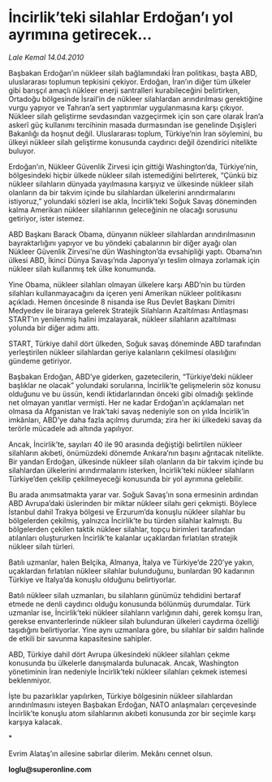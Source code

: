 # İncirlik’teki silahlar Erdoğan’ı yol ayrımına getirecek...

*Lale Kemal 14.04.2010*

<div class="yazi"><p>Başbakan Erdoğan’ın nükleer silah bağlamındaki İran politikası, başta ABD, uluslararası toplumun tepkisini çekiyor. Erdoğan, İran’ın diğer tüm ülkeler gibi barışçıl amaçlı nükleer enerji santralleri kurabileceğini belirtirken, Ortadoğu bölgesinde İsrail’in de nükleer silahlardan arındırılması gerektiğine vurgu yapıyor ve Tahran’a sert yaptırımlar uygulanmasına karşı çıkıyor. Nükleer silah geliştirme sevdasından vazgeçirmek için son çare olarak İran’a askerî güç kullanımı tercihinin masada durmasından ise genelinde Dışişleri Bakanlığı da hoşnut değil. Uluslararası toplum, Türkiye’nin İran söylemini, bu ülkeyi nükleer silah geliştirme konusunda caydırıcı değil özendirici nitelikte buluyor. </p>
<p>Erdoğan’ın, Nükleer Güvenlik Zirvesi için gittiği Washington’da, Türkiye’nin, bölgesindeki hiçbir ülkede nükleer silah istemediğini belirterek, “Çünkü biz nükleer silahların dünyada yayılmasına karşıyız ve ülkesinde nükleer silah olanların da bir takvim içinde bu silahlardan ülkelerini arındırmalarını istiyoruz,” yolundaki sözleri ise akla, İncirlik’teki Soğuk Savaş döneminden kalma Amerikan nükleer silahlarının geleceğinin ne olacağı sorusunu getiriyor, ister istemez. </p>
<p>ABD Başkanı Barack Obama, dünyanın nükleer silahlardan arındırılmasının bayraktarlığını yapıyor ve bu yöndeki çabalarının bir diğer ayağı olan Nükleer Güvenlik Zirvesi’ne dün Washington’da evsahipliği yaptı. Obama’nın ülkesi ABD, İkinci Dünya Savaşı’nda Japonya’yı teslim olmaya zorlamak için nükleer silah kullanmış tek ülke konumunda. </p>
<p>Yine Obama, nükleer silahları olmayan ülkelere karşı ABD’nin bu türden silahları kullanmayacağını da içeren yeni Amerikan nükleer politikasını açıkladı. Hemen öncesinde 8 nisanda ise Rus Devlet Başkanı Dimitri Medyedev ile biraraya gelerek Stratejik Silahların Azaltılması Antlaşması START’ın yenilenmiş halini imzalayarak, nükleer silahların azaltılması yolunda bir diğer adımı attı. </p>
<p>START, Türkiye dahil dört ülkeden, Soğuk savaş döneminde ABD tarafından yerleştirilen nükleer silahlardan geriye kalanların çekilmesi olasılığını gündeme getiriyor. </p>
<p>Başbakan Erdoğan, ABD’ye giderken, gazetecilerin, “Türkiye’deki nükleer başlıklar ne olacak” yolundaki sorularına, İncirlik’te gelişmelerin söz konusu olduğunu ve bu üssün, kendi iktidarlarından önceki gibi olmadığı şeklinde net olmayan yanıtlar vermişti. Her ne kadar Erdoğan’ın açıklamaları net olmasa da Afganistan ve Irak’taki savaş nedeniyle son on yılda İncirlik’in imkânları, ABD’ye daha fazla açılmış durumda; zira her iki ülkedeki savaş da terörle mücadele adı altında yapılıyor. </p>
<p>Ancak, İncirlik’te, sayıları 40 ile 90 arasında değiştiği belirtilen nükleer silahların akıbeti, önümüzdeki dönemde Ankara’nın başını ağrıtacak nitelikte. Bir yandan Erdoğan, ülkesinde nükleer silah olanların da bir takvim içinde bu silahlardan ülkelerini arındırmalarını isterken, İncirlik’teki nükleer silahların Türkiye’den çekilip çekilmeyeceği konusunda bir yol ayrımına gelebilir. </p>
<p>Bu arada anımsatmakta yarar var. Soğuk Savaş’ın sona ermesinin ardından ABD Avrupa’daki üslerinden bir miktar nükleer silahı geri çekmişti. Böylece İstanbul dahil Trakya bölgesi ve Erzurum’da konuşlu nükleer silahlar bu bölgelerden çekilmiş, yalnızca İncirlik’te bu türden silahlar kalmıştı. Bu bölgelerden çekilen taktik nükleer silahlar, topçu birimleri tarafından atılanları oluştururken İncirlik’te kalanlar uçaklardan fırlatılan stratejik nükleer silah türleri. </p>
<p>Batılı uzmanlar, halen Belçika, Almanya, İtalya ve Türkiye’de 220’ye yakın, uçaklardan fırlatılan nükleer silahlar bulunduğunu, bunlardan 90 kadarının Türkiye ve İtalya’da konuşlu olduğunu belirtiyorlar. </p>
<p>Batılı nükleer silah uzmanları, bu silahların günümüz tehdidini bertaraf etmede ne denli caydırıcı olduğu konusunda bölünmüş durumdalar. Türk uzmanlar ise, İncirlik’teki nükleer silahların varlığının dahi, gerek komşu İran, gerekse envanterlerinde nükleer silah bulunduran ülkeleri caydırma özelliği taşıdığını belirtiyorlar. Yine aynı uzmanlara göre, bu silahlar bir saldırı halinde de etkili bir savunma kapasitesine sahipler. </p>
<p>ABD, Türkiye dahil dört Avrupa ülkesindeki nükleer silahları çekme konusunda bu ülkelerle danışmalarda bulunacak. Ancak, Washington yönetiminin İran nedeniyle İncirlik’teki nükleer silahları çekmek istemesi beklenmiyor. </p>
<p>İşte bu pazarlıklar yapılırken, Türkiye bölgesinin nükleer silahlardan arındırılmasını isteyen Başbakan Erdoğan, NATO anlaşmaları çerçevesinde İncirlik’te konuşlu atom silahlarının akıbeti konusunda zor bir seçimle karşı karşıya kalacak.</p>
<p>*</p>
<p>Evrim Alataş’ın ailesine sabırlar dilerim. Mekânı cennet olsun.</p>
<p><b>loglu@superonline.com</b></p></div>
